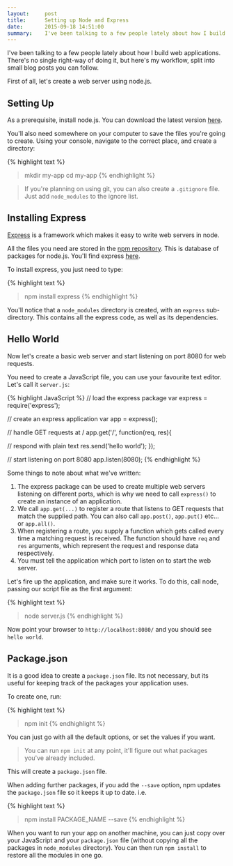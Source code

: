 ```yaml
---
layout:     post
title:      Setting up Node and Express
date:       2015-09-18 14:51:00
summary:    I've been talking to a few people lately about how I build web applications. There's no single right-way of doing it, but here's my workflow, split into small blog posts you can follow. 
---
```


I've been talking to a few people lately about how I build web applications. There's no single right-way of doing it, but here's my workflow, split into small blog posts you can follow. 

First of all, let's create a web server using node.js.

## Setting Up

As a prerequisite, install node.js. You can download the latest version [here](https://nodejs.org/en/download/).

You'll also need somewhere on your computer to save the files you're going to create. Using your console, navigate to the correct place, and create a directory:

{% highlight text %}
> mkdir my-app
> cd my-app
{% endhighlight %}

> If you're planning on using git, you can also create a `.gitignore` file. Just add `node_modules` to the ignore list.

## Installing Express

[Express](http://expressjs.com/) is a framework which makes it easy to write web servers in node.

All the files you need are stored in the [npm repository](https://www.npmjs.com/). This is database of packages for node.js. You'll find express [here](https://www.npmjs.com/package/express).

To install express, you just need to type:

{% highlight text %}
> npm install express
{% endhighlight %}

You'll notice that a `node_modules` directory is created, with an `express` sub-directory. This contains all the express code, as well as its dependencies.

## Hello World

Now let's create a basic web server and start listening on port 8080 for web requests.

You need to create a JavaScript file, you can use your favourite text editor. Let's call it `server.js`:

{% highlight JavaScript %}
// load the express package
var express = require('express');

// create an express application 
var app = express();

// handle GET requests at /
app.get('/', function(req, res){

  // respond with plain text
  res.send('hello world');
});

// start listening on port 8080
app.listen(8080);
{% endhighlight %}

Some things to note about what we've written:

1. The express package can be used to create multiple web servers listening on different ports, which is why we need to call `express()` to create an instance of an application.
1. We call `app.get(...)` to register a route that listens to GET requests that match the supplied path. You can also call `app.post()`, `app.put()` etc... or `app.all()`.
1. When registering a route, you supply a function which gets called every time a matching request is received. The function should have `req` and `res` arguments, which represent the request and response data respectively.
1. You must tell the application which port to listen on to start the web server.

Let's fire up the application, and make sure it works. To do this, call node, passing our script file as the first argument:

{% highlight text %}
> node server.js
{% endhighlight %}

Now point your browser to `http://localhost:8080/` and you should see `hello world`.

## Package.json

It is a good idea to create a `package.json` file. Its not necessary, but its useful for keeping track of the packages your application uses.

To create one, run:

{% highlight text %}
> npm init
{% endhighlight %}

You can just go with all the default options, or set the values if you want.

> You can run `npm init` at any point, it'll figure out what packages you've already included.

This will create a `package.json` file.

When adding further packages, if you add the `--save` option, npm updates the `package.json` file so it keeps it up to date. i.e.

{% highlight text %}
> npm install PACKAGE_NAME --save
{% endhighlight %}

When you want to run your app on another machine, you can just copy over your JavaScript and your `package.json` file (without copying all the packages in `node_modules` directory). You can then run `npm install` to restore all the modules in one go.